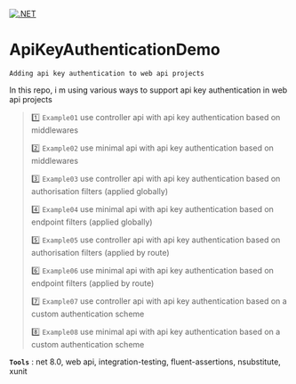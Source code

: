 [![.NET](https://github.com/aimenux/ApiKeyAuthenticationDemo/actions/workflows/ci.yml/badge.svg)](https://github.com/aimenux/ApiKeyAuthenticationDemo/actions/workflows/ci.yml)

# ApiKeyAuthenticationDemo
```
Adding api key authentication to web api projects
```

In this repo, i m using various ways to support api key authentication in web api projects
>
> :one: `Example01` use controller api with api key authentication based on middlewares
>
> :two: `Example02` use minimal api with api key authentication based on middlewares
>
> :three: `Example03` use controller api with api key authentication based on authorisation filters (applied globally)
>
> :four: `Example04` use minimal api with api key authentication based on endpoint filters (applied globally)
>
> :five: `Example05` use controller api with api key authentication based on authorisation filters (applied by route)
>
> :six: `Example06` use minimal api with api key authentication based on endpoint filters (applied by route)
>
> :seven: `Example07` use controller api with api key authentication based on a custom authentication scheme
>
> :eight: `Example08` use minimal api with api key authentication based on a custom authentication scheme
> 
**`Tools`** : net 8.0, web api, integration-testing, fluent-assertions, nsubstitute, xunit
